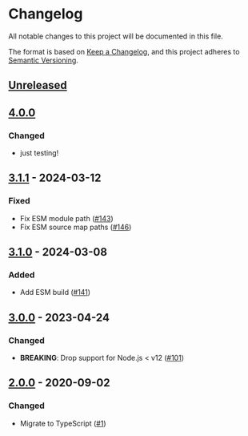 # Changelog
All notable changes to this project will be documented in this file.

The format is based on [Keep a Changelog](https://keepachangelog.com/en/1.0.0/),
and this project adheres to [Semantic Versioning](https://semver.org/spec/v2.0.0.html).

## [Unreleased]

## [4.0.0]
### Changed
- just testing!

## [3.1.1] - 2024-03-12
### Fixed
- Fix ESM module path ([#143](https://github.com/MetaMask/safe-event-emitter/pull/143))
- Fix ESM source map paths ([#146](https://github.com/MetaMask/safe-event-emitter/pull/146))

## [3.1.0] - 2024-03-08
### Added
- Add ESM build ([#141](https://github.com/MetaMask/safe-event-emitter/pull/141))

## [3.0.0] - 2023-04-24
### Changed
- **BREAKING**: Drop support for Node.js < v12 ([#101](https://github.com/MetaMask/safe-event-emitter/pull/101))

## [2.0.0] - 2020-09-02
### Changed
- Migrate to TypeScript ([#1](https://github.com/MetaMask/safe-event-emitter/pull/1))

[Unreleased]: https://github.com/legobeat/safe-event-emitter/compare/v4.0.0...HEAD
[4.0.0]: https://github.com/legobeat/safe-event-emitter/compare/v3.1.1...v4.0.0
[3.1.1]: https://github.com/legobeat/safe-event-emitter/compare/v3.1.0...v3.1.1
[3.1.0]: https://github.com/legobeat/safe-event-emitter/compare/v3.0.0...v3.1.0
[3.0.0]: https://github.com/legobeat/safe-event-emitter/compare/v2.0.0...v3.0.0
[2.0.0]: https://github.com/legobeat/safe-event-emitter/releases/tag/v2.0.0
